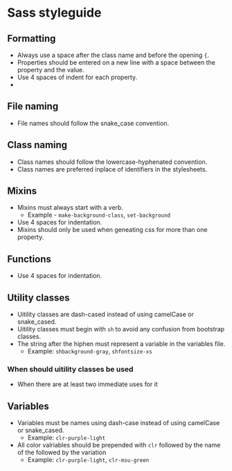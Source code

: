 
# Sass styleguide 

## Formatting
- Always use a space after the class name and before the opening `{`.
- Properties should be entered on a new line with a space between the property and the value.
- Use 4 spaces of indent for each property.
- 

## File naming
- File names should follow the snake_case convention.

## Class naming
- Class names should follow the lowercase-hyphenated convention.
- Class names are preferred inplace of identifiers in the stylesheets.


## Mixins
- Mixins must always start with a verb.
  - Example - `make-background-class`, `set-background`
- Use 4 spaces for indentation.
- Mixins should only be used when geneating css for more than one property.


## Functions
- Use 4 spaces for indentation.


## Utility classes 
- Uitility classes are dash-cased instead of using camelCase or  snake_cased. 
- Uitility classes must begin with `sh` to avoid any confusion from bootstrap classes.
- The string after the hiphen must represent a variable in the variables file.
  - Example: `shbackground-gray`, `shfontsize-xs` 


### When should uitility classes be used
- When there are at least two immediate uses for it

## Variables
- Variables must be names using dash-case instead of using camelCase or  snake_cased. 
  - Example: `clr-purple-light`
- All color valriables should be prepended with `clr` followed by the name of the followed by the variation
  - Example: `clr-purple-light`, `clr-msu-green`
